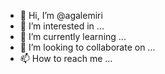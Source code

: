 - 👋 Hi, I’m @agalemiri
- 👀 I’m interested in ...
- 🌱 I’m currently learning ...
- 💞️ I’m looking to collaborate on ...
- 📫 How to reach me ...

<!---
agalemiri/agalemiri is a ✨ special ✨ repository because its `README.md` (this file) appears on your GitHub profile.
You can click the Preview link to take a look at your changes.
--->
